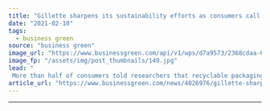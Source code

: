 ```yaml
---
title: "Gillette sharpens its sustainability efforts as consumers call for greener packaging"
date: "2021-02-10"
tags: 
  - business green
source: "business green"
image_url: "https://www.businessgreen.com/api/v1/wps/d7a9573/2368cdaa-6907-4c3f-a549-ff2b4ccaa7c5/2/Gillette-ProGlide-Packaging-185x114.jpg"
image_fp: "/assets/img/post_thumbnails/149.jpg"
lead: "
 More than half of consumers told researchers that recyclable packaging is among the most important factors when deciding to buy a bathroom product ..."
article_url: "https://www.businessgreen.com/news/4026976/gillette-sharpens-sustainability-efforts-consumers-greener-packaging"
---
```


---
